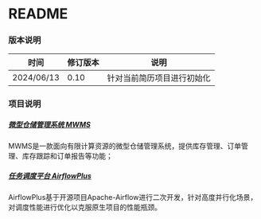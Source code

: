 # README

### 版本说明

| 时间       | 修订版本 | 说明                       |
| ---------- | -------- | -------------------------- |
| 2024/06/13 | 0.10     | 针对当前简历项目进行初始化 |



### 项目说明

##### [微型仓储管理系统 MWMS](https://github.com/YMEN6/ProjectShowcase/blob/main/MicroWarehouseManagementSystem.md)

MWMS是一款面向有限计算资源的微型仓储管理系统，提供库存管理、订单管理、库存跟踪和订单报告等功能；



##### [任务调度平台 AirflowPlus](https://github.com/YMEN6/ProjectShowcase/blob/main/AirflowPlus.md)

AirflowPlus基于开源项目Apache-Airflow进行二次开发，针对高度并行化场景，对调度性能进行优化以克服原生项目的性能瓶颈。